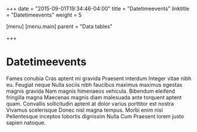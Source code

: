 +++
date = "2015-09-01T19:34:46-04:00"
title = "Datetimeevents"
linktitle = "Datetimeevents"
weight = 5

[menu]
  [menu.main]
    parent = "Data tables"

+++

# Datetimeevents

Fames conubia Cras aptent mi gravida Praesent interdum Integer vitae nibh eu. Feugiat neque Nulla sociis nibh faucibus maximus maximus egestas magnis gravida Nam magnis himenaeos vehicula. Bibendum eleifend fringilla magna Maecenas magnis diam malesuada ante torquent aptent quam. Convallis sollicitudin aptent at dolor varius porttitor est nostra Vivamus scelerisque Donec nisl magna tempus. Morbi enim nisl Pellentesque inceptos lobortis dignissim Nulla Cum Praesent lorem justo sapien natoque.